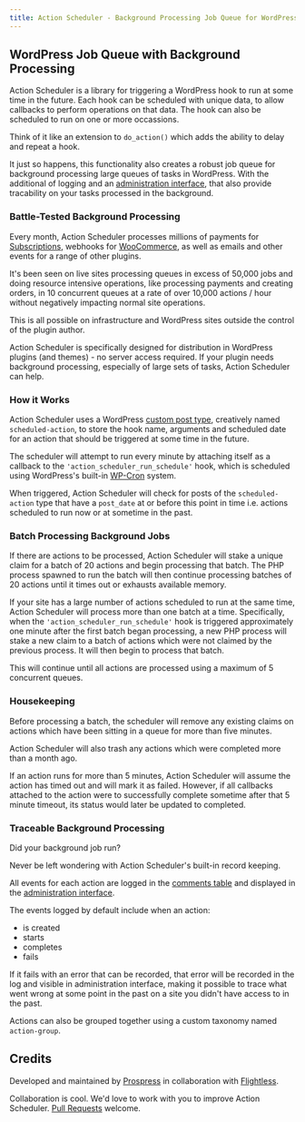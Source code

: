 ```yaml
---
title: Action Scheduler - Background Processing Job Queue for WordPress
---
```

## WordPress Job Queue with Background Processing

Action Scheduler is a library for triggering a WordPress hook to run at some time in the future. Each hook can be scheduled with unique data, to allow callbacks to perform operations on that data. The hook can also be scheduled to run on one or more occassions.

Think of it like an extension to `do_action()` which adds the ability to delay and repeat a hook.

It just so happens, this functionality also creates a robust job queue for background processing large queues of tasks in WordPress. With the additional of logging and an [administration interface](/admin/), that also provide tracability on your tasks processed in the background.

### Battle-Tested Background Processing

Every month, Action Scheduler processes millions of payments for [Subscriptions](https://woocommerce.com/products/woocommerce-subscriptions/), webhooks for [WooCommerce](https://wordpress.org/plugins/woocommerce/), as well as emails and other events for a range of other plugins.

It's been seen on live sites processing queues in excess of 50,000 jobs and doing resource intensive operations, like processing payments and creating orders, in 10 concurrent queues at a rate of over 10,000 actions / hour without negatively impacting normal site operations.

This is all possible on infrastructure and WordPress sites outside the control of the plugin author.

Action Scheduler is specifically designed for distribution in WordPress plugins (and themes) - no server access required. If your plugin needs background processing, especially of large sets of tasks, Action Scheduler can help.

### How it Works

Action Scheduler uses a WordPress [custom post type](http://codex.wordpress.org/Post_Types), creatively named `scheduled-action`, to store the hook name, arguments and scheduled date for an action that should be triggered at some time in the future.

The scheduler will attempt to run every minute by attaching itself as a callback to the `'action_scheduler_run_schedule'` hook, which is scheduled using WordPress's built-in [WP-Cron](http://codex.wordpress.org/Function_Reference/wp_cron) system.

When triggered, Action Scheduler will check for posts of the `scheduled-action` type that have a `post_date` at or before this point in time i.e. actions scheduled to run now or at sometime in the past.

### Batch Processing Background Jobs

If there are actions to be processed, Action Scheduler will stake a unique claim for a batch of 20 actions and begin processing that batch. The PHP process spawned to run the batch will then continue processing batches of 20 actions until it times out or exhausts available memory.

If your site has a large number of actions scheduled to run at the same time, Action Scheduler will process more than one batch at a time. Specifically, when the `'action_scheduler_run_schedule'` hook is triggered approximately one minute after the first batch began processing, a new PHP process will stake a new claim to a batch of actions which were not claimed by the previous process. It will then begin to process that batch.

This will continue until all actions are processed using a maximum of 5 concurrent queues.

### Housekeeping

Before processing a batch, the scheduler will remove any existing claims on actions which have been sitting in a queue for more than five minutes.

Action Scheduler will also trash any actions which were completed more than a month ago.

If an action runs for more than 5 minutes, Action Scheduler will assume the action has timed out and will mark it as failed. However, if all callbacks attached to the action were to successfully complete sometime after that 5 minute timeout, its status would later be updated to completed.

### Traceable Background Processing

Did your background job run?

Never be left wondering with Action Scheduler's built-in record keeping.

All events for each action are logged in the [comments table](http://codex.wordpress.org/Database_Description#Table_Overview) and displayed in the [administration interface](/admin/).

The events logged by default include when an action:
 * is created
 * starts
 * completes
 * fails

If it fails with an error that can be recorded, that error will be recorded in the log and visible in administration interface, making it possible to trace what went wrong at some point in the past on a site you didn't have access to in the past.

Actions can also be grouped together using a custom taxonomy named `action-group`.

## Credits

Developed and maintained by [Prospress](http://prospress.com/) in collaboration with [Flightless](https://flightless.us/).

Collaboration is cool. We'd love to work with you to improve Action Scheduler. [Pull Requests](https://github.com/prospress/action-scheduler/pulls) welcome.